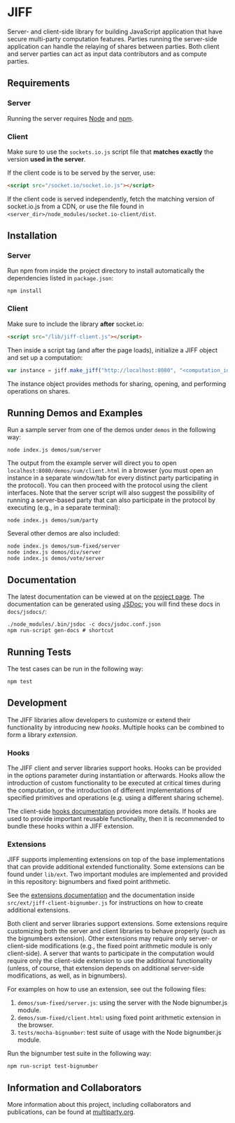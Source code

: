 # JIFF

Server- and client-side library for building JavaScript application that have secure multi-party computation features. Parties running the server-side application can handle the relaying of shares between parties. Both client and server parties can act as input data contributors and as compute parties.

## Requirements

### Server

Running the server requires [Node](https://nodejs.org/en/) and [npm](https://www.npmjs.com/).

### Client

Make sure to use the `sockets.io.js` script file that **matches exactly** the version **used in the server**.

If the client code is to be served by the server, use:  
```html
<script src="/socket.io/socket.io.js"></script>
```  
If the client code is served independently, fetch the matching version of socket.io.js from a CDN, or use the file found in `<server_dir>/node_modules/socket.io-client/dist`.

## Installation

### Server

Run npm from inside the project directory to install automatically the dependencies listed in `package.json`:
```shell
npm install
```

### Client

Make sure to include the library **after** socket.io:
```html
<script src="/lib/jiff-client.js"></script>
```  
Then inside a script tag (and after the page loads), initialize a JIFF object and set up a computation:
```javascript
var instance = jiff.make_jiff("http://localhost:8080", "<computation_id>", parties)
```  
The instance object provides methods for sharing, opening, and performing operations on shares.

## Running Demos and Examples

Run a sample server from one of the demos under `demos` in the following way:
```shell
node index.js demos/sum/server
```
The output from the example server will direct you to open `localhost:8080/demos/sum/client.html` in a browser (you must open an instance in a separate window/tab for every distinct party participating in the protocol). You can then proceed with the protocol using the client interfaces. Note that the server script will also suggest the possibility of running a server-based party that can also participate in the protocol by executing (e.g., in a separate terminal):
```shell
node index.js demos/sum/party
```
Several other demos are also included:
```shell
node index.js demos/sum-fixed/server
node index.js demos/div/server
node index.js demos/vote/server
```

## Documentation

The latest documentation can be viewed at on the [project page](https://multiparty.org/jiff/). The documentation can be generated using [JSDoc](http://usejsdoc.org/); you will find these docs in `docs/jsdocs/`: 
```shell
./node_modules/.bin/jsdoc -c docs/jsdoc.conf.json
npm run-script gen-docs # shortcut
```

## Running Tests

The test cases can be run in the following way:
```shell
npm test
```

## Development

The JIFF libraries allow developers to customize or extend their functionality by introducing new *hooks*. Multiple hooks can be combined to form a library *extension*.

### Hooks

The JIFF client and server libraries support hooks. Hooks can be provided in the options parameter during instantiation or afterwards. Hooks allow the introduction of custom functionality to be executed at critical times during the computation, or the introduction of different implementations of specified primitives and operations (e.g. using a different sharing scheme).

The client-side [hooks documentation](lib/ext/Hooks.md) provides more details. If hooks are used to provide important reusable functionality, then it is recommended to bundle these hooks within a JIFF extension.

### Extensions

JIFF supports implementing extensions on top of the base implementations that can provide additional extended functionality. Some extensions can be found under `lib/ext`. Two important modules are implemented and provided in this repository: bignumbers and fixed point arithmetic.

See the [extensions documentation](lib/ext/README.md) and the documentation inside `src/ext/jiff-client-bignumber.js` for instructions on how to create additional extensions.

Both client and server libraries support extensions. Some extensions require customizing both the server and client libraries to behave properly (such as the bignumbers extension). Other extensions may require only server- or client-side modifications (e.g., the fixed point arithmetic module is only client-side). A server that wants to participate in the computation would require only the client-side extension to use the additional functionality (unless, of course, that extension depends on additional server-side modifications, as well, as in bignumbers).

For examples on how to use an extension, see out the following files:

1. `demos/sum-fixed/server.js`: using the server with the Node bignumber.js module.
3. `demos/sum-fixed/client.html`: using fixed point arithmetic extension in the browser.
2. `tests/mocha-bignumber`: test suite of usage with the Node bignumber.js module.

Run the bignumber test suite in the following way:
```shell
npm run-script test-bignumber
```

## Information and Collaborators

More information about this project, including collaborators and publications, can be found at [multiparty.org](https://multiparty.org/).
